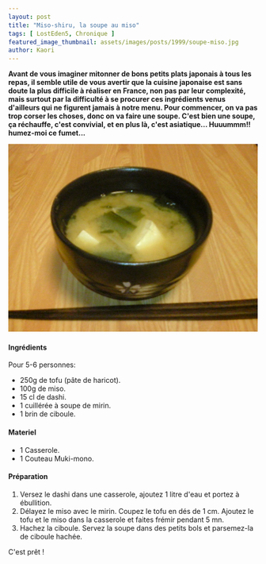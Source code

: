 ```yaml
---
layout: post
title: "Miso-shiru, la soupe au miso"
tags: [ LostEden5, Chronique ]
featured_image_thumbnail: assets/images/posts/1999/soupe-miso.jpg
author: Kaori
---
```


**Avant de vous imaginer mitonner de bons petits plats japonais à tous les repas, il semble utile de vous avertir que la cuisine japonaise est sans doute la plus difficile à réaliser en France, non pas par leur complexité, mais surtout par la difficulté à se procurer ces ingrédients venus d'ailleurs qui ne figurent jamais à notre menu. Pour commencer, on va pas trop corser les choses, donc on va faire une soupe. C'est bien une soupe, ça réchauffe, c'est convivial, et en plus là, c'est asiatique... Huuummm!! humez-moi ce fumet...**

![Soupe miso](assets/images/posts/1999/soupe-miso.jpg)

#### Ingrédients

Pour 5-6 personnes:

- 250g de tofu (pâte de haricot).
- 100g de miso.
- 15 cl de dashi.
- 1 cuillérée à soupe de mirin.
- 1 brin de ciboule.

#### Materiel

- 1 Casserole.
- 1 Couteau Muki-mono.

#### Préparation

1. Versez le dashi dans une casserole, ajoutez 1 litre d'eau et portez à ébullition.
2. Délayez le miso avec le mirin. Coupez le tofu en dés de 1 cm. Ajoutez le tofu et le miso dans la casserole et faites frémir pendant 5 mn.
3. Hachez la ciboule. Servez la soupe dans des petits bols et parsemez-la de ciboule hachée.

C'est prêt !